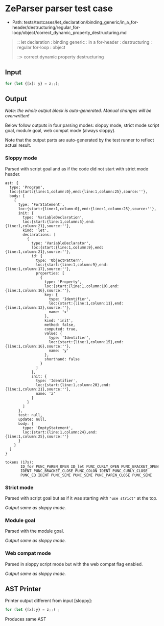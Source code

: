 # ZeParser parser test case

- Path: tests/testcases/let_declaration/binding_generic/in_a_for-header/destructuring/regular_for-loop/object/correct_dynamic_property_destructuring.md

> :: let declaration : binding generic : in a for-header : destructuring : regular for-loop : object
>
> ::> correct dynamic property destructuring

## Input

`````js
for (let {[x]: y} = z;;);
`````

## Output

_Note: the whole output block is auto-generated. Manual changes will be overwritten!_

Below follow outputs in four parsing modes: sloppy mode, strict mode script goal, module goal, web compat mode (always sloppy).

Note that the output parts are auto-generated by the test runner to reflect actual result.

### Sloppy mode

Parsed with script goal and as if the code did not start with strict mode header.

`````
ast: {
  type: 'Program',
  loc:{start:{line:1,column:0},end:{line:1,column:25},source:''},
  body: [
    {
      type: 'ForStatement',
      loc:{start:{line:1,column:0},end:{line:1,column:25},source:''},
      init: {
        type: 'VariableDeclaration',
        loc:{start:{line:1,column:5},end:{line:1,column:21},source:''},
        kind: 'let',
        declarations: [
          {
            type: 'VariableDeclarator',
            loc:{start:{line:1,column:9},end:{line:1,column:21},source:''},
            id: {
              type: 'ObjectPattern',
              loc:{start:{line:1,column:9},end:{line:1,column:17},source:''},
              properties: [
                {
                  type: 'Property',
                  loc:{start:{line:1,column:10},end:{line:1,column:16},source:''},
                  key: {
                    type: 'Identifier',
                    loc:{start:{line:1,column:11},end:{line:1,column:12},source:''},
                    name: 'x'
                  },
                  kind: 'init',
                  method: false,
                  computed: true,
                  value: {
                    type: 'Identifier',
                    loc:{start:{line:1,column:15},end:{line:1,column:16},source:''},
                    name: 'y'
                  },
                  shorthand: false
                }
              ]
            },
            init: {
              type: 'Identifier',
              loc:{start:{line:1,column:20},end:{line:1,column:21},source:''},
              name: 'z'
            }
          }
        ]
      },
      test: null,
      update: null,
      body: {
        type: 'EmptyStatement',
        loc:{start:{line:1,column:24},end:{line:1,column:25},source:''}
      }
    }
  ]
}

tokens (17x):
       ID_for PUNC_PAREN_OPEN ID_let PUNC_CURLY_OPEN PUNC_BRACKET_OPEN
       IDENT PUNC_BRACKET_CLOSE PUNC_COLON IDENT PUNC_CURLY_CLOSE
       PUNC_EQ IDENT PUNC_SEMI PUNC_SEMI PUNC_PAREN_CLOSE PUNC_SEMI
`````

### Strict mode

Parsed with script goal but as if it was starting with `"use strict"` at the top.

_Output same as sloppy mode._

### Module goal

Parsed with the module goal.

_Output same as sloppy mode._

### Web compat mode

Parsed in sloppy script mode but with the web compat flag enabled.

_Output same as sloppy mode._

## AST Printer

Printer output different from input [sloppy]:

````js
for (let {[x]:y} = z;;) ;
````

Produces same AST
